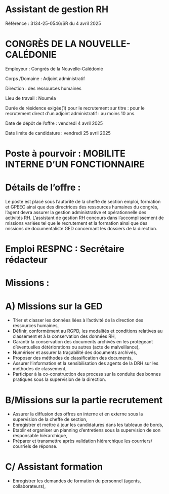 # Assistant de gestion RH

Référence : 3134-25-0546/SR du 4 avril 2025

# CONGRÈS DE LA NOUVELLE-CALÉDONIE

Employeur : Congrès de la Nouvelle-Calédonie

Corps /Domaine : Adjoint administratif

Direction : des ressources humaines

Lieu de travail : Nouméa

Durée de résidence exigée(1) pour le recrutement sur titre : pour le recrutement direct d'un adjoint administratif : au moins 10 ans.

Date de dépôt de l’offre : vendredi 4 avril 2025

Date limite de candidature : vendredi 25 avril 2025

# Poste à pourvoir : MOBILITE INTERNE D’UN FONCTIONNAIRE

# Détails de l’offre :

Le poste est placé sous l’autorité de la cheffe de section emploi, formation et GPEEC ainsi que des directrices des ressources humaines du congrès, l’agent devra assurer la gestion administrative et opérationnelle des activités RH. L’assistant de gestion RH concours dans l’accomplissement de missions variées tel que le recrutement et la formation ainsi que des missions de documentaliste GED concernant les dossiers de la direction.

# Emploi RESPNC : Secrétaire rédacteur

# Missions :

# A) Missions sur la GED

- Trier et classer les données liées à l’activité de la direction des ressources humaines,
- Définir, conformément au RGPD, les modalités et conditions relatives au classement et à la conservation des données RH,
- Garantir la conservation des documents archivés en les protégeant d’éventuelles détériorations ou autres (acte de malveillance),
- Numériser et assurer la traçabilité des documents archivés,
- Proposer des méthodes de classification des documents,
- Assurer l’information et la sensibilisation des agents de la DRH sur les méthodes de classement,
- Participer à la co-construction des process sur la conduite des bonnes pratiques sous la supervision de la direction.

# B/Missions sur la partie recrutement

- Assurer la diffusion des offres en interne et en externe sous la supervision de la cheffe de section,
- Enregistrer et mettre à jour les candidatures dans les tableaux de bords,
- Etablir et organiser un planning d’entretiens sous la supervision de son responsable hiérarchique,
- Préparer et transmettre après validation hiérarchique les courriers/ courriels de réponse.

# C/ Assistant formation

- Enregistrer les demandes de formation du personnel (agents, collaborateurs),